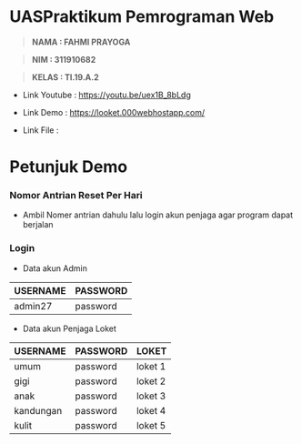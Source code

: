# UASPraktikum Pemrograman Web

> **NAMA  : FAHMI PRAYOGA**

> **NIM   : 311910682**

> **KELAS : TI.19.A.2**


- Link Youtube  : https://youtu.be/uex1B_8bLdg

- Link Demo     : https://looket.000webhostapp.com/

- Link File     : 

# Petunjuk Demo

### Nomor Antrian Reset Per Hari
- Ambil Nomer antrian dahulu lalu login akun penjaga agar program dapat berjalan

### Login
- Data akun Admin

| USERNAME | PASSWORD |
| ------ | ------ |
| admin27 | password |

- Data akun Penjaga Loket

| USERNAME | PASSWORD | LOKET |
| ------ | ------ | ------ |
| umum | password | loket 1 |
| gigi | password | loket 2 |
| anak | password | loket 3 |
| kandungan | password | loket 4 |
| kulit | password | loket 5 |
